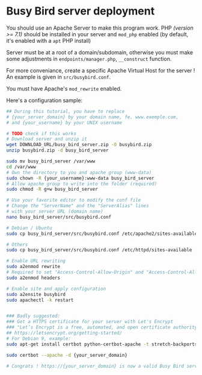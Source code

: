 # Busy Bird server deployment

You should use an Apache Server to make this program work.
PHP *(version >= 7.1)* should be installed in your server and `mod_php` enabled (by default, it's enabled with a `apt` PHP install)


Server must be at a root of a domain/subdomain, otherwise you must make some adjustments in `endpoints/manager.php`, `__construct` function.

For more conveniance, create a specific Apache Virtual Host for the server ! An example is given in `src/busybird.conf`.

You must have Apache's `mod_rewrite` enabled.

Here's a configuration sample:

```bash
## During this tutorial, you have to replace
# {your_server_domain} by your domain name, fe. www.exemple.com,
# and {your_username} by your UNIX username

# TODO check if this works
# Download server and unzip it
wget DOWNLOAD_URL/busy_bird_server.zip -O busybird.zip 
unzip busybird.zip -d busy_bird_server

sudo mv busy_bird_server /var/www
cd /var/www
# Own the directory to you and apache group (www-data) 
sudo chown -R {your_username}:www-data busy_bird_server
# Allow apache group to write into the folder (required)
sudo chmod -R g+w busy_bird_server

# Use your favorite editor to modify the conf file
# Change the "ServerName" and the "ServerAlias" lines
# with your server URL (domain name)
nano busy_bird_server/src/busybird.conf

# Debian / Ubuntu
sudo cp busy_bird_server/src/busybird.conf /etc/apache2/sites-available

# Others
sudo cp busy_bird_server/src/busybird.conf /etc/httpd/sites-available

# Enable URL rewriting
sudo a2enmod rewrite
# Required to set "Access-Control-Allow-Origin" and "Access-Control-Allow-Headers" headers
sudo a2enmod headers

# Enable site and apply configuration
sudo a2ensite busybird
sudo apachectl -k restart


### Badly suggested:
### Get a HTTPS certificate for your server with Let's Encrypt
### "Let’s Encrypt is a free, automated, and open certificate authority, run for the public’s benefit."
## https://letsencrypt.org/getting-started/
# For Debian 9, example:
sudo apt-get install certbot python-certbot-apache -t stretch-backports

sudo certbot --apache -d {your_server_domain}

# Congrats ! https://{your_server_domain} is now a valid Busy Bird server !
```

